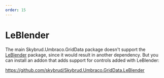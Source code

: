 ```yaml
---
order: 15
---
```


# LeBlender

The main Skybrud.Umbraco.GridData package doesn't support the [LeBlender](https://github.com/Lecoati/LeBlender) package, since it would result in another dependency. But you can install an addon that adds support for controls added with LeBlender:

https://github.com/skybrud/Skybrud.Umbraco.GridData.LeBlender